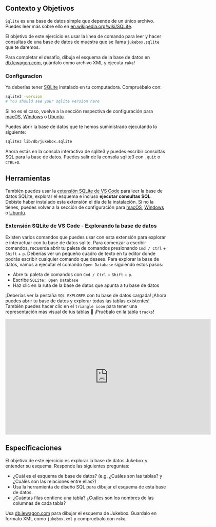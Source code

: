 ## Contexto y Objetivos

`Sqlite` es una base de datos simple que depende de un único archivo. Puedes leer más sobre ello en [en.wikipedia.org/wiki/SQLite](http://en.wikipedia.org/wiki/SQLite).

El objetivo de este ejercicio es usar la línea de comando para leer y hacer consultas de una base de datos de muestra que se llama `jukebox.sqlite` que te daremos.

Para completar el desafío, dibuja el esquema de la base de datos en [db.lewagon.com](http://db.lewagon.com/), guárdalo como archivo XML y ejecuta `rake`!

### Configuracion

Ya deberías tener [SQLite](https://sqlite.org/index.html) instalado en tu computadora. Compruébalo con:

```bash
sqlite3 -version
# You should see your sqlite version here
```

Si no es el caso, vuelve a la sección respectiva de configuración para [macOS](https://github.com/lewagon/setup/blob/master/macos.md#sqlite), [Windows](https://github.com/lewagon/setup/blob/master/windows.md#sqlite) o [Ubuntu](https://github.com/lewagon/setup/blob/master/ubuntu.md#sqlite).

Puedes abrir la base de datos que te hemos suministrado ejecutando lo siguiente:

```bash
sqlite3 lib/db/jukebox.sqlite
```

Ahora estás en la consola interactiva de sqlite3 y puedes escribir consultas SQL para la base de datos.
Puedes salir de la consola sqlite3 con `.quit` o `CTRL+D`.

## Herramientas

También puedes usar la [extensión SQLite de VS Code](https://marketplace.visualstudio.com/items?itemName=alexcvzz.vscode-sqlite) para leer la base de datos SQLite, explorar el esquema e incluso **ejecutar consultas SQL**. Debiste haber instalado esta extensión el día de la instalación. Si no la tienes, puedes volver a la sección de configuración para [macOS](https://github.com/lewagon/setup/blob/master/macos.md#vscode_extensions), [Windows](https://github.com/lewagon/setup/blob/master/windows.md#vscode_extensions) o [Ubuntu](https://github.com/lewagon/setup/blob/master/ubuntu.md#vscode_extensions).

### Extensión SQLite de VS Code - Explorando la base de datos

Existen varios comandos que puedes usar con esta extensión para explorar e interactuar con tu base de datos sqlite. Para comenzar a escribir comandos, recuerda abrir tu paleta de comandos presionando `Cmd / Ctrl` + `Shift` + `p`. Deberías ver un pequeño cuadro de texto en tu editor donde podrás escribir cualquier comando que desees. Para explorar la base de datos, vamos a ejecutar el comando `Open Database` siguiendo estos pasos:

- Abre tu paleta de comandos con `Cmd / Ctrl` + `Shift` + `p`.
- Escribe `SQLite: Open Database`
- Haz clic en la ruta de la base de datos que apunta a tu base de datos

¡Deberías ver la pestaña `SQL EXPLORER` con tu base de datos cargada! ¡Ahora puedes abrir tu base de datos y explorar todas las tablas existentes! También puedes hacer clic en el `triangle icon` para tener una representación más visual de tus tablas 🙌 ¡Pruébalo en la tabla `tracks`!

<iframe src="https://player.vimeo.com/video/690525143?h=75949ff5a2" width="640" height="360" frameborder="0" webkitallowfullscreen mozallowfullscreen allowfullscreen></iframe>

## Especificaciones

El objetivo de este ejercicio es explorar la base de datos Jukebox y entender su esquema. Responde las siguientes preguntas:

- ¿Cuál es el esquema de base de datos? (e.g. ¿Cuáles son las tablas? y ¿Cuáles son las relaciones entre ellas?)
- Usa la herramienta de diseño SQL para dibujar el esquema de esta base de datos.
- ¿Cuántas filas contiene una tabla? ¿Cuáles son los nombres de las columnas de cada tabla?

Usa [db.lewagon.com](http://db.lewagon.com/) para dibujar el esquema de Jukebox. Guardalo en formato XML como `jukebox.xml` y compruebalo con `rake`.
